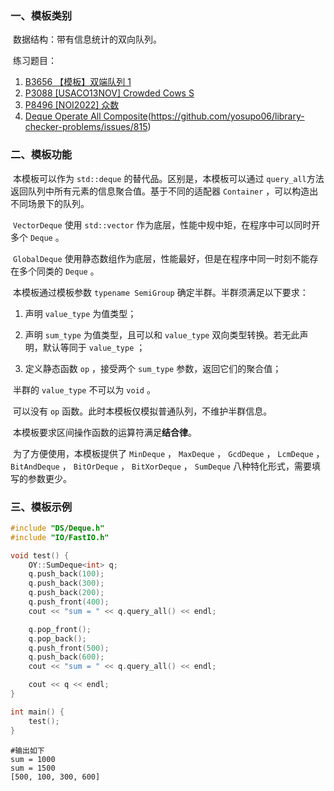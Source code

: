 ### 一、模板类别

​	数据结构：带有信息统计的双向队列。

​	练习题目：

1. [B3656 【模板】双端队列 1](https://www.luogu.com.cn/problem/B3656)
2. [P3088 [USACO13NOV] Crowded Cows S](https://www.luogu.com.cn/problem/P3088)
3. [P8496 [NOI2022] 众数](https://www.luogu.com.cn/problem/P8496)
4. [Deque Operate All Composite](https://judge.yosupo.jp/problem/deque_operate_all_composite)(https://github.com/yosupo06/library-checker-problems/issues/815)


### 二、模板功能

​		本模板可以作为 `std::deque` 的替代品。区别是，本模板可以通过 `query_all`方法返回队列中所有元素的信息聚合值。基于不同的适配器 `Container` ，可以构造出不同场景下的队列。

​		 `VectorDeque` 使用 `std::vector` 作为底层，性能中规中矩，在程序中可以同时开多个 `Deque` 。

​		 `GlobalDeque` 使用静态数组作为底层，性能最好，但是在程序中同一时刻不能存在多个同类的 `Deque` 。

​		本模板通过模板参数 `typename SemiGroup` 确定半群。半群须满足以下要求：

1. 声明 `value_type` 为值类型；

2. 声明 `sum_type` 为值类型，且可以和 `value_type` 双向类型转换。若无此声明，默认等同于 `value_type` ；

3. 定义静态函数 `op` ，接受两个 `sum_type` 参数，返回它们的聚合值；

​		半群的 `value_type` 不可以为 `void` 。

​		可以没有 `op` 函数。此时本模板仅模拟普通队列，不维护半群信息。

​		本模板要求区间操作函数的运算符满足**结合律**。

​		为了方便使用，本模板提供了 `MinDeque` ， `MaxDeque` ， `GcdDeque` ， `LcmDeque` ， `BitAndDeque` ， `BitOrDeque` ， `BitXorDeque` ， `SumDeque` 八种特化形式，需要填写的参数更少。



### 三、模板示例

```c++
#include "DS/Deque.h"
#include "IO/FastIO.h"

void test() {
    OY::SumDeque<int> q;
    q.push_back(100);
    q.push_back(300);
    q.push_back(200);
    q.push_front(400);
    cout << "sum = " << q.query_all() << endl;

    q.pop_front();
    q.pop_back();
    q.push_front(500);
    q.push_back(600);
    cout << "sum = " << q.query_all() << endl;

    cout << q << endl;
}

int main() {
    test();
}
```

```
#输出如下
sum = 1000
sum = 1500
[500, 100, 300, 600]

```

